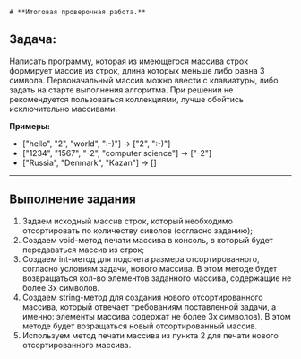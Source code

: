 	# **Итоговая проверочная работа.**

## **Задача:** 
Написать программу, которая из имеющегося массива строк формирует массив из строк, длина которых меньше либо равна 3 символа. Первоначальный массив можно ввести с клавиатуры, либо задать на старте выполнения алгоритма. При решении не рекомендуется пользоваться коллекциями, лучше обойтись исключительно массивами.

**Примеры:**
* ["hello", "2", "world", ":-)"] -> ["2", ":-)"]
* ["1234", "1567", "-2", "computer science"] -> ["-2"]
* ["Russia", "Denmark", "Kazan"] -> []

---
## **Выполнение задания**

1. Задаем исходный массив строк, который необходимо отсортировать по количеству сиволов (согласно заданию);
2. Создаем void-метод печати массива в консоль, в который будет передаваться массив из строк;
3. Создаем int-метод для подсчета размера отсортированного, согласно условиям задачи, нового массива. В этом методе будет возвращаться кол-во элементов заданного массива, содержащие не более 3х символов.
4. Создаем string-метод для создания нового отсортированного массива, который отвечает требованиям поставленной задачи, а именно: элементы массива содержат не более 3х символов). В этом методе будет возращаться новый отсортированный массив.
5. Используем метод печати массива из пункта 2 для печати нового отсортированного массива. 








